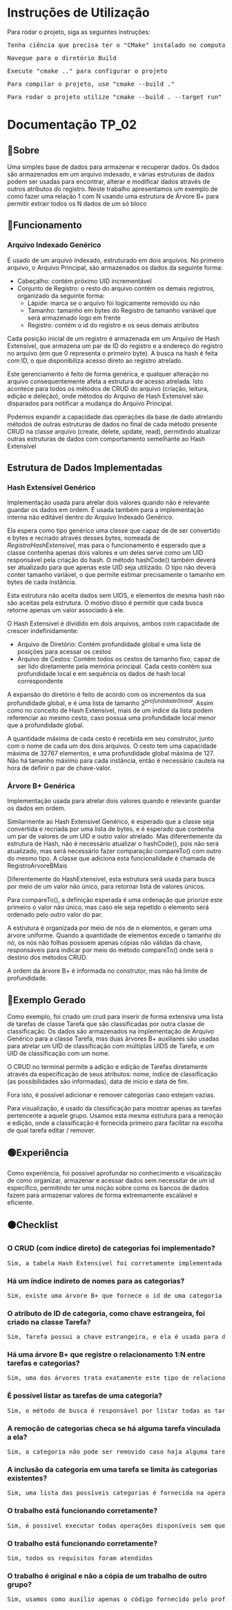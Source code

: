 # Instruções de Utilização

Para rodar o projeto, siga as seguintes instruções:

<pre>Tenha ciência que precisa ter o "CMake" instalado no computador, disponível no link: <a href="https://cmake.org/">CMake Instalador</a></pre>

<pre>Navegue para o diretório Build</pre>

<pre>Execute "cmake .." para configurar o projeto</pre>

<pre>Para compilar o projeto, use "cmake --build ."</pre>

<pre>Para rodar o projeto utilize "cmake --build . --target run"</pre>

# Documentação TP_02

  

## 🔴Sobre

Uma simples base de dados para armazenar e recuperar dados. Os dados são armazenados em um arquivo indexado, e várias estruturas de dados podem ser usadas para encontrar, alterar e modificar dados através de outros atributos do registro. Neste trabalho apresentamos um exemplo de como fazer uma relação 1 com N usando uma estrutura de Árvore B+ para permitir extrair todos os N dados de um só bloco

## 🔵Funcionamento

### Arquivo Indexado Genérico

É usado de um arquivo indexado, estruturado em dois arquivos. No primeiro arquivo, o Arquivo Principal, são armazenados os dados da seguinte forma:

- Cabeçalho: contém próximo UID incrementável
- Conjunto de Registro: o resto do arquivo contém os demais registros, organizado da seguinte forma:
	- Lápide: marca se o arquivo foi logicamente removido ou não
	- Tamanho: tamanho em bytes do Registro de tamanho variável que será armazenado logo em frente
	- Registro: contém o id do registro e os seus demais atributos

  

Cada posição inicial de um registro é armazenada em um Arquivo de Hash Extensível, que armazena um par de ID do registro e a endereço do registro no arquivo (em que 0 representa o primeiro byte). A busca na hash é feita com ID, o que disponibiliza acesso direto ao registro atrelado.

Este gerenciamento é feito de forma genérica, e qualquer alteração no arquivo consequentemente afeta a estrutura de acesso atrelada. Isto acontece para todos os métodos de CRUD do arquivo (criação, leitura, edição e deleção), onde métodos do Arquivo de Hash Extensível são disparados para notificar a mudança do Arquivo Principal.

Podemos expandir a capacidade das operações da base de dado atrelando métodos de outras estruturas de dados no final de cada método presente CRUD na classe arquivo (create, delete, update, read), permitindo atualizar outras estruturas de dados com comportamento semelhante ao Hash Extensível



## Estrutura de Dados Implementadas

### Hash Extensível Genérico

Implementação usada para atrelar dois valores quando não é relevante guardar os dados em ordem. É usada também para a implementação interna não editável dentro do Arquivo Indexado Genérico.

Ela espera como tipo genérico uma classe que capaz de de ser convertido e bytes e recriado através desses bytes, nomeada de *RegistroHashExtensivel*, mas para o funcionamento é esperado que a classe contenha apenas dois valores e um deles serve como um UID responsável pela criação do hash. O método hashCode() também deverá ser atualizado para que apenas este UID seja utilizado. O tipo não deverá conter tamanho variável, o que permite estimar precisamente o tamanho em bytes de cada instância.

Esta estrutura não aceita dados sem UIDS, e elementos de mesma hash não são aceitas pela estrutura. O motivo disso é permitir que cada busca retorne apenas um valor associado à ele.

O Hash Extensível é dividido em dois arquivos, ambos com capacidade de crescer indefinidamente:

- Arquivo de Diretório: Contém profundidade global e uma lista de posições para acessar os cestos
- Arquivo de Cestos: Contém todos os cestos de tamanho fixo, capaz de ser lido diretamente pela memória principal. Cada cesto contém sua profundidade local e em sequência os dados de hash local correspondente  

A expansão do diretório é feito de acordo com os incrementos da sua profundidade global, e é uma lista de tamanho $2^{profundidadeGlobal}$. Assim como no conceito de Hash Extensível, mais de um índice da lista podem referenciar ao mesmo cesto, caso possua uma profundidade local menor que a profundidade global.

A quantidade máxima de cada cesto é recebida em seu construtor, junto com o nome de cada um dos dois arquivos. O cesto tem uma capacidade máxima de 32767 elementos, e uma profundidade global máxima de 127. Não há tamanho máximo para cada instância, então é necessário cautela na hora de definir o par de chave-valor.

  
  

### Árvore B+ Genérica

Implementação usada para atrelar dois valores quando é relevante guardar os dados em ordem.

Similarmente ao Hash Extensível Genérico, é esperado que a classe seja convertida e recriada por uma lista de bytes, e é esperado que contenha um par de valores de um UID e outro valor atrelado. Mas diferentemente da estrutura de Hash, não é necessário atualizar o hashCode(), pois não será atualizado, mas será necessário fazer comparação compareTo() com outro do mesmo tipo. A classe que adiciona esta funcionalidade é chamada de RegistroArvoreBMais

Diferentemente do HashExtensivel, esta estrutura será usada para busca por meio de um valor não único, para retornar lista de valores únicos.

Para compareTo(), a definição esperada é uma ordenação que priorize este primeiro o valor não único, mas caso ele seja repetido o elemento será ordenado pelo outro valor do par.

A estrutura é organizada por meio de nós de n elementos, e geram uma árvore uniforme. Quando a quantidade de elementos excede o tamanho do nó, os nós não folhas possuem apenas cópias não válidas da chave, responsáveis para indicar por meio do método compareTo() onde será o destino dos métodos CRUD.

A ordem da árvore B+ é informada no construtor, mas não há limite de profundidade.

  

## 🔵Exemplo Gerado

Como exemplo, foi criado um crud para inserir de forma extensiva uma lista de tarefas de classe Tarefa que são classificadas por outra classe de classificação. Os dados são armazenados na implementação de Arquivo Genérico para a classe Tarefa, mas duas árvores B+ auxiliares são usadas para atrelar um UID de classificação com múltiplas UIDS de Tarefa, e um UID de classificação com um nome.

O CRUD no terminal permite a adição e edição de Tarefas diretamente através da especificação de seus atributos: nome, índice de classificação (as possibilidades são informadas), data de início e data de fim.

Fora isto, é possível adicionar e remover categorias caso estejam vazias.

Para visualização, é usado da classificação para mostrar apenas as tarefas pertencente a aquele grupo. Usamos esta mesma estrutura para a remoção e edição, onde a classificação é fornecida primeiro para facilitar na escolha de qual tarefa editar / remover.

  
  

## 🟢Experiência

Como experiência, foi possível aprofundar no conhecimento e visualização de como organizar, armazenar e acessar dados sem necessitar de um id específico, permitindo ter uma noção sobre como os bancos de dados fazem para armazenar valores de forma extremamente escalável e eficiente.

  
  
## 🟠Checklist

  

### O CRUD (com índice direto) de categorias foi implementado?

<pre>Sim, a tabela Hash Extensível foi corretamente implementada de acordo com os códigos mostrados em sala de aula</pre>

  

### Há um índice indireto de nomes para as categorias?

<pre>Sim, existe uma árvore B+ que fornece o id de uma categoria através de seu nome</pre>

  

### O atributo de ID de categoria, como chave estrangeira, foi criado na classe Tarefa?

<pre>Sim, Tarefa possui a chave estrangeira, e ela é usada para definição das Árvore B+ entre id categoria e id tarefa</pre>

  

### Há uma árvore B+ que registre o relacionamento 1:N entre tarefas e categorias?

<pre>Sim, uma das árvores trata exatamente este tipo de relacionamento</pre>

  

### É possível listar as tarefas de uma categoria?

<pre>Sim, o método de busca é responsável por listar todas as tarefas presentes em uma categoria</pre>

  

### A remoção de categorias checa se há alguma tarefa vinculada a ela?

<pre>Sim, a categoria não pode ser removido caso haja alguma tarefa</pre>

  

### A inclusão da categoria em uma tarefa se limita às categorias existentes?

<pre>Sim, uma lista das possíveis categorias é fornecida na operação</pre>

  

### O trabalho está funcionando corretamente?

<pre>Sim, é possível executar todas operações disponíveis sem que haja erros no dados armazenados</pre>

  

### O trabalho está funcionando corretamente?

<pre>Sim, todos os requisitos foram atendidos</pre>

  

### O trabalho é original e não a cópia de um trabalho de outro grupo?

<pre>Sim, usamos como auxílio apenas o código fornecido pelo professor Marcos Kutova</pre> 
